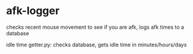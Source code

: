 # afk-logger
checks recent mouse movement to see if you are afk, logs afk times to a database

idle time getter.py: checks database, gets idle time in minutes/hours/days
